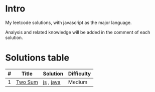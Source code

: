 # Intro
My leetcode solutions, with javascript as the major language.

Analysis and related knowledge will be added in the comment of each solution.


# Solutions table
| # | Title | Solution | Difficulty |
|---| ----- | -------- | ---------- |
|1|[Two Sum](https://oj.leetcode.com/problems/two-sum/)|[js](./algorithms/twoSum/twoSum.js) , [java](./algorithms/twoSum/twoSum.java)|Medium|